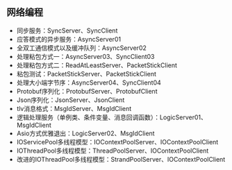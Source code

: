 ## 网络编程

- 同步服务：SyncServer、SyncClient
- 应答模式的异步服务：AsyncServer01
- 全双工通信模式以及缓冲队列：AsyncServer02
- 处理粘包方式一：AsyncServer03、SyncClient03
- 处理粘包方式二：ReadAtLeastServer、PacketStickClient
- 粘包测试：PacketStickServer、PacketStickClient
- 处理大小端字节序：AsyncServer04、SyncClient04
- Protobuf序列化：ProtobufServer、ProtobufClient
- Json序列化：JsonServer、JsonClient
- tlv消息格式：MsgIdServer、MsgIdClient
- 逻辑处理服务（单例类、条件变量、消息回调函数）：LogicServer01、MsgIdClient
- Asio方式优雅退出：LogicServer02、MsgIdClient
- IOServicePool多线程模型：IOContextPoolServer、IOContextPoolClient
- IOThreadPool多线程模型：ThreadPoolServer、IOContextPoolClient
- 改进的IOThreadPool多线程模型：StrandPoolServer、IOContextPoolClient